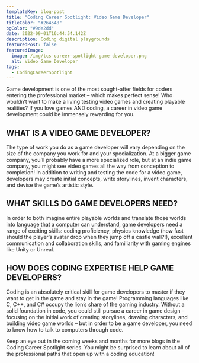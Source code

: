 ```yaml
---
templateKey: blog-post
title: "Coding Career Spotlight: Video Game Developer"
titleColor: "#264548"
bgColor: "#9de2dd"
date: 2022-09-01T16:44:54.142Z
description: Coding digital playgrounds
featuredPost: false
featuredImage:
  image: /img/tcs-career-spotlight-game-developer.png
  alt: Video Game Developer
tags:
  - CodingCareerSpotlight
---
```

Game development is one of the most sought-after fields for coders entering the professional market – which makes perfect sense! Who wouldn’t want to make a living testing video games and creating playable realities? If you love games AND coding, a career in video game development could be immensely rewarding for you.

## WHAT IS A VIDEO GAME DEVELOPER?

The type of work you do as a game developer will vary depending on the size of the company you work for and your specialization. At a bigger game company, you’ll probably have a more specialized role, but at an indie game company, you might see video games all the way from conception to completion! In addition to writing and testing the code for a video game, developers may create initial concepts, write storylines, invent characters, and devise the game’s artistic style.

## WHAT SKILLS DO GAME DEVELOPERS NEED?

In order to both imagine entire playable worlds and translate those worlds into language that a computer can understand, game developers need a range of exciting skills: coding proficiency, physics knowledge (how fast should the player’s avatar drop when they jump off a castle wall?!), excellent communication and collaboration skills, and familiarity with gaming engines like Unity or Unreal.

## HOW DOES CODING EXPERTISE HELP GAME DEVELOPERS?

Coding is an absolutely critical skill for game developers to master if they want to get in the game and stay in the game! Programming languages like C, C++, and C# occupy the lion’s share of the gaming industry. Without a solid foundation in code, you could still pursue a career in game design – focusing on the initial work of creating storylines, drawing characters, and building video game worlds – but in order to be a game developer, you need to know how to talk to computers through code.

Keep an eye out in the coming weeks and months for more blogs in the Coding Career Spotlight series. You might be surprised to learn about all of the professional paths that open up with a coding education!